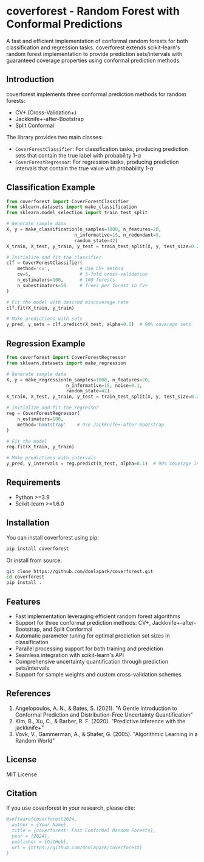 coverforest - Random Forest with Conformal Predictions
============================================================

A fast and efficient implementation of conformal random forests for both classification and regression tasks. coverforest extends scikit-learn's random forest implementation to provide prediction sets/intervals with guaranteed coverage properties using conformal prediction methods.

## Introduction

coverforest implements three conformal prediction methods for random forests:
- CV+ (Cross-Validation+)
- Jackknife+-after-Bootstrap
- Split Conformal

The library provides two main classes:
- `CoverForestClassifier`: For classification tasks, producing prediction sets that contain the true label with probability 1-α
- `CoverForestRegressor`: For regression tasks, producing prediction intervals that contain the true value with probability 1-α

## Classification Example

```python
from coverforest import CoverForestClassifier
from sklearn.datasets import make_classification
from sklearn.model_selection import train_test_split

# Generate sample data
X, y = make_classification(n_samples=1000, n_features=20,
                         n_informative=15, n_redundant=5,
                         random_state=42)
X_train, X_test, y_train, y_test = train_test_split(X, y, test_size=0.2)

# Initialize and fit the classifier
clf = CoverForestClassifier(
    method='cv',           # Use CV+ method
    cv=5,                  # 5-fold cross-validation
    n_estimators=100,      # 100 forests
    n_subestimators=50     # Trees per forest in CV+
)

# Fit the model with desired miscoverage rate
clf.fit(X_train, y_train)

# Make predictions with sets
y_pred, y_sets = clf.predict(X_test, alpha=0.1)  # 90% coverage sets
```

## Regression Example

```python
from coverforest import CoverForestRegressor
from sklearn.datasets import make_regression

# Generate sample data
X, y = make_regression(n_samples=1000, n_features=20,
                      n_informative=15, noise=0.1,
                      random_state=42)
X_train, X_test, y_train, y_test = train_test_split(X, y, test_size=0.2)

# Initialize and fit the regressor
reg = CoverForestRegressor(
    n_estimators=100,
    method='bootstrap'    # Use Jackknife+-after-Bootstrap
)

# Fit the model
reg.fit(X_train, y_train)

# Make predictions with intervals
y_pred, y_intervals = reg.predict(X_test, alpha=0.1)  # 90% coverage intervals
```

## Requirements

- Python >=3.9
- Scikit-learn >=1.6.0

## Installation

You can install coverforest using pip:

```bash
pip install coverforest
```

Or install from source:

```bash
git clone https://github.com/donlapark/coverforest.git
cd coverforest
pip install .
```

## Features

- Fast implementation leveraging efficient random forest algorithms
- Support for three conformal prediction methods: CV+, Jackknife+-after-Bootstrap, and Split Conformal
- Automatic parameter tuning for optimal prediction set sizes in classification
- Parallel processing support for both training and prediction
- Seamless integration with scikit-learn's API
- Comprehensive uncertainty quantification through prediction sets/intervals
- Support for sample weights and custom cross-validation schemes

## References

1. Angelopoulos, A. N., & Bates, S. (2021). "A Gentle Introduction to Conformal Prediction and Distribution-Free Uncertainty Quantification"
2. Kim, B., Xu, C., & Barber, R. F. (2020). "Predictive inference with the jackknife+"
3. Vovk, V., Gammerman, A., & Shafer, G. (2005). "Algorithmic Learning in a Random World"

## License

MIT License

## Citation

If you use coverforest in your research, please cite:

```bibtex
@software{coverforest2024,
  author = {Your Name},
  title = {coverforest: Fast Conformal Random Forests},
  year = {2024},
  publisher = {GitHub},
  url = {https://github.com/donlapark/coverforest}
}
```
